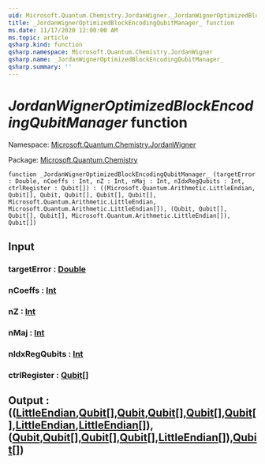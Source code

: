 ```yaml
---
uid: Microsoft.Quantum.Chemistry.JordanWigner._JordanWignerOptimizedBlockEncodingQubitManager_
title: _JordanWignerOptimizedBlockEncodingQubitManager_ function
ms.date: 11/17/2020 12:00:00 AM
ms.topic: article
qsharp.kind: function
qsharp.namespace: Microsoft.Quantum.Chemistry.JordanWigner
qsharp.name: _JordanWignerOptimizedBlockEncodingQubitManager_
qsharp.summary: ''
---
```


# _JordanWignerOptimizedBlockEncodingQubitManager_ function

Namespace: [Microsoft.Quantum.Chemistry.JordanWigner](xref:Microsoft.Quantum.Chemistry.JordanWigner)

Package: [Microsoft.Quantum.Chemistry](https://nuget.org/packages/Microsoft.Quantum.Chemistry)




```qsharp
function _JordanWignerOptimizedBlockEncodingQubitManager_ (targetError : Double, nCoeffs : Int, nZ : Int, nMaj : Int, nIdxRegQubits : Int, ctrlRegister : Qubit[]) : ((Microsoft.Quantum.Arithmetic.LittleEndian, Qubit[], Qubit, Qubit[], Qubit[], Qubit[], Microsoft.Quantum.Arithmetic.LittleEndian, Microsoft.Quantum.Arithmetic.LittleEndian[]), (Qubit, Qubit[], Qubit[], Qubit[], Microsoft.Quantum.Arithmetic.LittleEndian[]), Qubit[])
```


## Input

### targetError : [Double](xref:microsoft.quantum.lang-ref.double)




### nCoeffs : [Int](xref:microsoft.quantum.lang-ref.int)




### nZ : [Int](xref:microsoft.quantum.lang-ref.int)




### nMaj : [Int](xref:microsoft.quantum.lang-ref.int)




### nIdxRegQubits : [Int](xref:microsoft.quantum.lang-ref.int)




### ctrlRegister : [Qubit](xref:microsoft.quantum.lang-ref.qubit)[]





## Output : (([LittleEndian](xref:Microsoft.Quantum.Arithmetic.LittleEndian),[Qubit](xref:microsoft.quantum.lang-ref.qubit)[],[Qubit](xref:microsoft.quantum.lang-ref.qubit),[Qubit](xref:microsoft.quantum.lang-ref.qubit)[],[Qubit](xref:microsoft.quantum.lang-ref.qubit)[],[Qubit](xref:microsoft.quantum.lang-ref.qubit)[],[LittleEndian](xref:Microsoft.Quantum.Arithmetic.LittleEndian),[LittleEndian](xref:Microsoft.Quantum.Arithmetic.LittleEndian)[]),([Qubit](xref:microsoft.quantum.lang-ref.qubit),[Qubit](xref:microsoft.quantum.lang-ref.qubit)[],[Qubit](xref:microsoft.quantum.lang-ref.qubit)[],[Qubit](xref:microsoft.quantum.lang-ref.qubit)[],[LittleEndian](xref:Microsoft.Quantum.Arithmetic.LittleEndian)[]),[Qubit](xref:microsoft.quantum.lang-ref.qubit)[])

